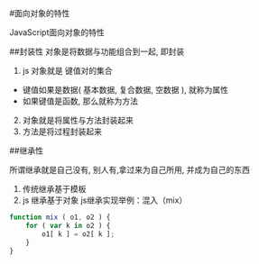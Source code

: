 #面向对象的特性

JavaScript面向对象的特性

##封装性
对象是将数据与功能组合到一起, 即封装

1. js 对象就是 键值对的集合
 * 键值如果是数据( 基本数据, 复合数据, 空数据 ), 就称为属性
 * 如果键值是函数, 那么就称为方法
2. 对象就是将属性与方法封装起来
3. 方法是将过程封装起来

##继承性

所谓继承就是自己没有, 别人有,拿过来为自己所用, 并成为自己的东西

1. 传统继承基于模板
2. js 继承基于对象
js继承实现举例：混入（mix）

```js
function mix ( o1, o2 ) {
    for ( var k in o2 ) {
        o1[ k ] = o2[ k ];
    }
}
```


